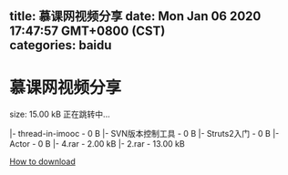 
title: 慕课网视频分享
date: Mon Jan 06 2020 17:47:57 GMT+0800 (CST)    
categories: baidu
---

# 慕课网视频分享
size: 15.00 kB
 正在跳转中...
 
|- thread-in-imooc - 0 B
|- SVN版本控制工具 - 0 B
|- Struts2入门 - 0 B
|- Actor - 0 B
|- 4.rar - 2.00 kB
|- 2.rar - 13.00 kB

[How to download](https://bpcam.bemobtrk.com/go/2ceec3aa-1ca2-46d6-b9ff-aaa5c184517c?jno=4734)